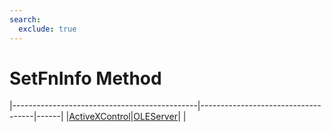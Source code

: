 ```yaml
---
search:
  exclude: true
---
```


<h1 class="heading"><span class="name">SetFnInfo Method</span></h1>

|----------------------------------------------|------------------------------------|------|
|[ActiveXControl](../objects/activexcontrol.md)|[OLEServer](../objects/oleserver.md)|&nbsp;|
